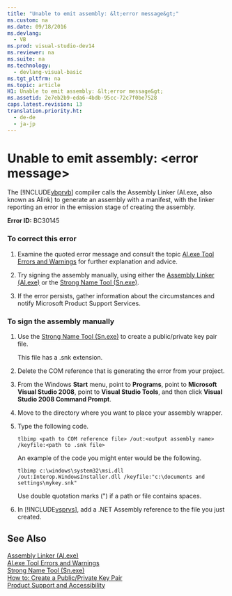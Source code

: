 ```yaml
---
title: "Unable to emit assembly: &lt;error message&gt;"
ms.custom: na
ms.date: 09/18/2016
ms.devlang: 
  - VB
ms.prod: visual-studio-dev14
ms.reviewer: na
ms.suite: na
ms.technology: 
  - devlang-visual-basic
ms.tgt_pltfrm: na
ms.topic: article
H1: Unable to emit assembly: &lt;error message&gt;
ms.assetid: 2e7eb2b9-eda6-4bdb-95cc-72c7f0be7528
caps.latest.revision: 13
translation.priority.ht: 
  - de-de
  - ja-jp
---
```

# Unable to emit assembly: &lt;error message&gt;
The [!INCLUDE[vbprvb](../vs140/includes/vbprvb_md.md)] compiler calls the Assembly Linker (Al.exe, also known as Alink) to generate an assembly with a manifest, with the linker reporting an error in the emission stage of creating the assembly.  
  
 **Error ID:** BC30145  
  
### To correct this error  
  
1.  Examine the quoted error message and consult the topic [Al.exe Tool Errors and Warnings](assetId:///7f125d49-0a03-47a6-9ba9-d61a679a7d4b) for further explanation and advice.  
  
2.  Try signing the assembly manually, using either the [Assembly Linker (Al.exe)](assetId:///b5382965-0053-47cf-b92f-862860275a01) or the [Strong Name Tool (Sn.exe)](assetId:///c1d2b532-1b8e-4c7a-8ac5-53b801135ec6).  
  
3.  If the error persists, gather information about the circumstances and notify Microsoft Product Support Services.  
  
### To sign the assembly manually  
  
1.  Use the [Strong Name Tool (Sn.exe)](assetId:///c1d2b532-1b8e-4c7a-8ac5-53b801135ec6) to create a public/private key pair file.  
  
     This file has a .snk extension.  
  
2.  Delete the COM reference that is generating the error from your project.  
  
3.  From the Windows **Start** menu, point to **Programs**, point to **Microsoft Visual Studio 2008**, point to **Visual Studio Tools**, and then click **Visual Studio 2008 Command Prompt**.  
  
4.  Move to the directory where you want to place your assembly wrapper.  
  
5.  Type the following code.  
  
    ```  
    tlbimp <path to COM reference file> /out:<output assembly name> /keyfile:<path to .snk file>  
    ```  
  
     An example of the code you might enter would be the following.  
  
    ```  
    tlbimp c:\windows\system32\msi.dll /out:Interop.WindowsInstaller.dll /keyfile:"c:\documents and settings\mykey.snk"  
    ```  
  
     Use double quotation marks (") if a path or file contains spaces.  
  
6.  In [!INCLUDE[vsprvs](../vs140/includes/vsprvs_md.md)], add a .NET Assembly reference to the file you just created.  
  
## See Also  
 [Assembly Linker (Al.exe)](assetId:///b5382965-0053-47cf-b92f-862860275a01)   
 [Al.exe Tool Errors and Warnings](assetId:///7f125d49-0a03-47a6-9ba9-d61a679a7d4b)   
 [Strong Name Tool (Sn.exe)](assetId:///c1d2b532-1b8e-4c7a-8ac5-53b801135ec6)   
 [How to: Create a Public/Private Key Pair](assetId:///05026813-f3bd-4d7c-9e0b-fc588eb3d114)   
 [Product Support and Accessibility](../vs140/Talk-to-Us.md)